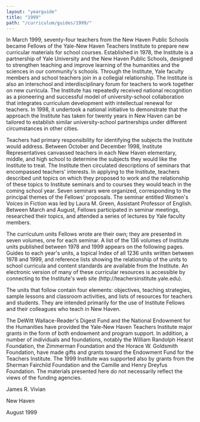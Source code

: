 ```yaml
---
layout: "yearguide"
title: "1999"
path: "/curriculum/guides/1999/"
---
```


<main>
<p>In March 1999, seventy-four teachers from the New Haven Public Schools became
Fellows of the Yale-New Haven Teachers Institute to prepare new curricular materials for
school courses. Established in 1978, the Institute is a partnership of Yale University and
the New Haven Public Schools, designed to strengthen teaching and improve learning of
the humanities and the sciences in our community's schools. Through the Institute, Yale
faculty members and school teachers join in a collegial relationship. The Institute is also
an interschool and interdisciplinary forum for teachers to work together on new curricula.
The Institute has repeatedly received national recognition as a pioneering and successful
model of university-school collaboration that integrates curriculum development with
intellectual renewal for teachers. In 1998, it undertook a national initiative to demonstrate
that the approach the Institute has taken for twenty years in New Haven can be tailored to
establish similar university-school partnerships under different circumstances in other
cities.</p>

<p>Teachers had primary responsibility for identifying the subjects the Institute would
address. Between October and December 1998, Institute Representatives canvassed
teachers in each New Haven elementary, middle, and high school to determine the
subjects they would like the Institute to treat. The Institute then circulated descriptions of
seminars that encompassed teachers' interests. In applying to the Institute, teachers
described unit topics on which they proposed to work and the relationship of these topics
to Institute seminars and to courses they would teach in the coming school year. Seven
seminars were organized, corresponding to the principal themes of the Fellows'
proposals. The seminar entitled Women's Voices in Fiction was led by Laura M. Green,
Assistant Professor of English. Between March and August, Fellows participated in
seminar meetings, researched their topics, and attended a series of lectures by Yale
faculty members.</p>

<p>The curriculum units Fellows wrote are their own; they are presented in seven volumes,
one for each seminar. A list of the 136 volumes of Institute units published between 1978
and 1999 appears on the following pages. Guides to each year's units, a topical Index of
all 1236 units written between 1978 and 1999, and reference lists showing the
relationship of the units to school curricula and content standards are available from the
Institute. An electronic version of many of these curricular resources is accessible by
connecting to the Institute's web site (http://teachersinstitute.yale.edu).</p>

<p>The units that follow contain four elements: objectives, teaching strategies, sample
lessons and classroom activities, and lists of resources for teachers and students. They are
intended primarily for the use of Institute Fellows and their colleagues who teach in New
Haven.</p>

<p>The DeWitt Wallace-Reader's Digest Fund and the National Endowment for the
Humanities have provided the Yale-New Haven Teachers Institute major grants in the
form of both endowment and program support. In addition, a number of individuals and
foundations, notably the William Randolph Hearst Foundation, the Zimmerman
Foundation and the Horace W. Goldsmith Foundation, have made gifts and grants toward
the Endowment Fund for the Teachers Institute. The 1999 Institute was supported also by
grants from the Sherman Fairchild Foundation and the Camille and Henry Dreyfus
Foundation. The materials presented here do not necessarily reflect the views of the
funding agencies.</p>

<p>James R. Vivian</p>
<p>New Haven</p>
<p>August 1999</p>
</main>
